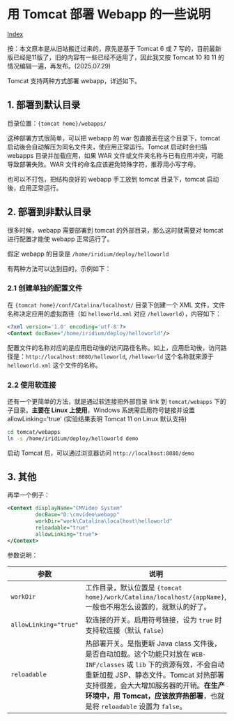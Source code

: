 # 用 Tomcat 部署 Webapp 的一些说明

[Index](index.md)

按：本文原本是从旧站搬迁过来的，原先是基于 Tomcat 6 或 7 写的，目前最新版已经是11版了，旧的内容有一些已经不适用了，因此我又按 Tomcat 10 和 11 的情况编辑一遍，再发布。(2025.07.29)

Tomcat 支持两种方式部署 webapp，详述如下。

## 1. 部署到默认目录

目录位置：`{tomcat home}/webapps/`

这种部署方式很简单，可以把 webapp 的 war 包直接丢在这个目录下，tomcat 启动後会自动解压为同名文件夹，使应用正常运行。Tomcat 启动时会扫描 webapps 目录并加载应用，如果 WAR 文件或文件夹名称与已有应用冲突，可能导致部署失败。WAR 文件的命名应该避免特殊字符，推荐用小写字母。

也可以不打包，把结构良好的 webapp 手工放到 tomcat 目录下，tomcat 启动後，应用正常运行。

## 2. 部署到非默认目录

很多时候，webapp 需要部署到 tomcat 的外部目录，那么这时就需要对 tomcat 进行配置才能使 webapp 正常运行了。

假定 webapp 的目录是 `/home/iridium/deploy/helloworld`

有两种方法可以达到目的，示例如下：

### 2.1 创建单独的配置文件

在 `{tomcat home}/conf/Catalina/localhost/` 目录下创建一个 XML 文件，文件名称决定应用的虚拟路径（如 `helloworld.xml` 对应 `/helloworld`），内容如下：

```xml
<?xml version='1.0' encoding='utf-8'?>
<Context docBase="/home/iridium/deploy/helloworld"/>
```

配置文件的名称对应的是应用启动後的访问路径名称。如上，应用启动後，访问路径是：`http://localhost:8080/helloworld`, `/helloworld` 这个名称就来源于 `helloworld.xml` 这个文件的名称。

### 2.2 使用软连接

还有一个更简单的方法，就是通过软连接把外部目录 link 到 `tomcat/webapps` 下的子目录。**主要在 Linux 上使用**，Windows 系统需启用符号链接并设置 allowLinking='true' (实验结果表明 Tomcat 11 on Linux 默认支持)

```bash
cd tomcat/webapps
ln -s /home/iridium/deploy/helloworld demo
```

启动 Tomcat 后，可以通过浏览器访问 `http://localhost:8080/demo`

## 3. 其他

再举一个例子：

```xml
<Context displayName="CMVideo System"
         docBase="D:\cmvideo\webapp"
         workDir="work\Catalina\localhost\helloworld" 
         reloadable="true"
         allowLinking="true">
</Context>
```

参数说明：

| 参数 | 说明 |
| --- | --- |
| `workDir` |工作目录，默认位置是 `{tomcat home}/work/Catalina/localhost/{appName}`, 一般也不用怎么设置的，就默认的好了。|
| `allowLinking="true"` | 软连接的开关。启用符号链接，设为 `true` 时支持软连接（默认 `false`）|
| `reloadable` | 热部署开关。是指更新 Java class 文件後，是否自动加载。这个功能只对放在 `WEB-INF/classes` 或 `lib` 下的资源有效，不会自动重新加载 JSP、静态文件。Tomcat 对热部署支持很差，会大大增加服务器的开销。**在生产环境中，用 Tomcat，应该放弃热部署**，也就是将 `reloadable` 设置为 `false`。|
